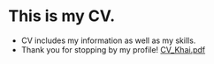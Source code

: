 # This is my CV.
- CV includes my information as well as my skills.
- Thank you for stopping by my profile!
[CV_Khai.pdf](https://github.com/user-attachments/files/18644869/CV_Khai.pdf)
